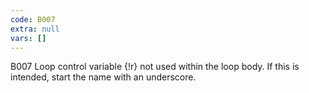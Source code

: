 ```yaml
---
code: B007
extra: null
vars: []
---
```


B007 Loop control variable {!r} not used within the loop body. If this is intended, start the name with an underscore.